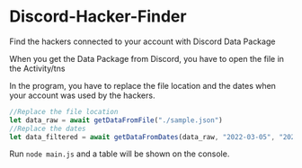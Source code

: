 # Discord-Hacker-Finder
Find the hackers connected to your account with Discord Data Package


When you get the Data Package from Discord, you have to open the file in the Activity/tns

In the program, you have to replace the file location and the dates when your account was used by the hackers.
```js
//Replace the file location
let data_raw = await getDataFromFile("./sample.json")
//Replace the dates
let data_filtered = await getDataFromDates(data_raw, "2022-03-05", "2022-03-15")
```

Run `node main.js` and a table will be shown on the console.
